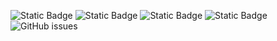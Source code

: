 ![Static Badge](https://img.shields.io/badge/blacklists-60-000000) ![Static Badge](https://img.shields.io/badge/blacklisted-2918149-cc0000) ![Static Badge](https://img.shields.io/badge/whitelisted-2243-00CC00) ![Static Badge](https://img.shields.io/badge/streaming_blacklist-28107-000000) ![GitHub issues](https://img.shields.io/github/issues/fabriziosalmi/blacklists)
